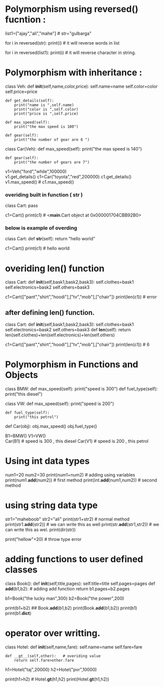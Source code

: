 # Polymorphism using reversed() fucntion :

list1=["ajay","ali","mahe"]   # 
str="gulbarga"

for i in reversed(str):
    print(i)     # it will reverse words in list

for i in reversed(list1):
    print(i)        # it will reverse character in string.

# Polymorphism with inheritance :

class Veh:
    def __init__(self,name,color,price):
        self.name=name
        self.color=color
        self.price=price

    def get_details(self):
        print("name is ",self.name)
        print("color is ",self.color)
        print("price is ",self.price)

    def max_speed(self):
        print("the max speed is 100")

    def gear(self):
        print("the number of gear are 6 ")

class Car(Veh):
    def max_speed(self):
        print("the max speed is 140")

    def gear(self):
        print("the number of gears are 7")


v1=Veh("ford","while",100000)  
v1.get_details() 
c1=Car("toyota","red",200000) 
c1.get_details()
v1.max_speed()  # 
c1.max_speed()

### overiding built in function ( __str__ )

class Cart:
    pass

c1=Cart()
print(c1)  #  <__main__.Cart object at 0x000001704CBB92B0>

###  below is example of overding 

class Cart:
    def __str__(self):
        return "hello world"

c1=Cart()
print(c1)   # hello world

# overiding len() function 

class Cart:
    def __init__(self,bask1,bask2,bask3):
        self.clothes=bask1
        self.electronics=bask2
        self.others=bask3
    
c1=Cart(["pant","shirt","hoodi"],["tv","mob"],["chair"])
print(len(c1))  # error

##  after defining len() function.
class Cart:
    def __init__(self,bask1,bask2,bask3):
        self.clothes=bask1
        self.electronics=bask2
        self.others=bask3
    def __len__(self):
        return len(self.clothes)+len(self.electronics)+len(self.others)

c1=Cart(["pant","shirt","hoodi"],["tv","mob"],["chair"])
print(len(c1))    # 6 


#  Polymorphism in Functions and Objects

class BMW:
    def max_speed(self):
        print("speed is 300")
    def fuel_type(self):
        print("this diesel")

class VW:
    def max_speed(self):
        print("speed is 200")

    def fuel_type(self):
        print("this petrol")
def Car(obj):
    obj.max_speed()
    obj.fuel_type()

B1=BMW()
V1=VW()  
Car(B1)  # speed is 300  , this diesel
Car(V1)  # speed is 200 , this petrol


# Using int data types
num1=20
num2=30
print(num1+num2)  # adding using variables
print(num1.__add__(num2))  # first method
print(int.__add__(num1,num2))  # second method

# using string data type
str1="maheboob"
str2="ali"
print(str1+str2) # normal method
print(str1.__add__(str2))  # we can write this as well
print(str.__add__(str1,str2)) # we can write this as wel.
print(dir(str))

print("hellow"+20)  # throw type error

# adding functions to user defined classes

class Book():
    def __init__(self,title,pages):
        self.title=title
        self.pages=pages
    def __add__(b1,b2):  #  adding add function
        return b1.pages+b2.pages

b1=Book("the lucky man",300)
b2=Book("the power",200)

print(b1+b2)  ##  Book.__add__(b1,b2)
print(Book.__add__(b1,b2))
print(b1)
print(b1.__dict__)

# operator over writting.

class Hotel:
    def __init__(self,name,fare):
        self.name=name
        self.fare=fare

    def __gt__(self,other):   # overiding value
        return self.fare>other.fare

h1=Hotel("taj",20000)
h2=Hotel("pvr",10000)

print(h1>h2)  # Hotel.__gt__(h1,h2)
print(Hotel.__gt__(h1,h2))















